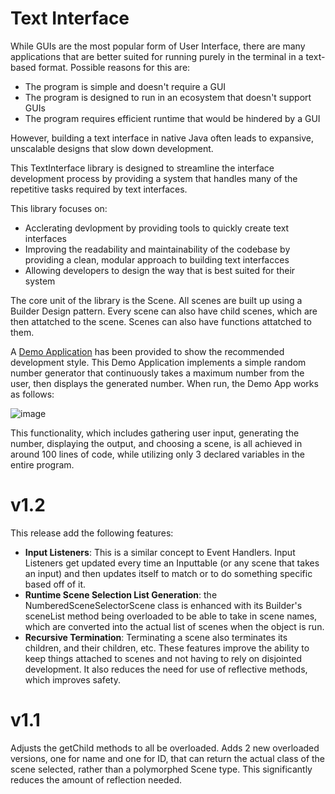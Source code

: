 # Text Interface

While GUIs are the most popular form of User Interface, there are many applications that are better suited for running purely in the terminal in a text-based format.
Possible reasons for this are:
- The program is simple and doesn't require a GUI
- The program is designed to run in an ecosystem that doesn't support GUIs
- The program requires efficient runtime that would be hindered by a GUI

However, building a text interface in native Java often leads to expansive, unscalable designs that slow down development.

This TextInterface library is designed to streamline the interface development process by providing a system that handles many of the repetitive tasks required by text interfaces.

This library focuses on:
- Acclerating devlopment by providing tools to quickly create text interfaces
- Improving the readability and maintainability of the codebase by providing a clean, modular approach to building text interfacces
- Allowing developers to design the way that is best suited for their system

The core unit of the library is the Scene. All scenes are built up using a Builder Design pattern. Every scene can also have child scenes, which are then attatched to the scene. Scenes can also have functions attatched to them.

A [Demo Application](https://github.com/Caleb-Leavell/TextInterface/blob/main/src/main/java/com/calebleavell/textinterface/DemoApp.java) has been provided to show the recommended development style.
This Demo Application implements a simple random number generator that continuously takes a maximum number from the user, then displays the generated number.
When run, the Demo App works as follows:

![image](https://github.com/user-attachments/assets/098fda3e-3c05-4b27-8b6d-0b124ecfb720)

This functionality, which includes gathering user input, generating the number, displaying the output, and choosing a scene, is all achieved in around 100 lines of code, while utilizing only 3 
declared variables in the entire program.

# v1.2
This release add the following features:

- **Input Listeners**: This is a similar concept to Event Handlers. Input Listeners get updated every time an Inputtable (or any scene that takes an input) and then updates itself to match or to do something specific based off of it.
- **Runtime Scene Selection List Generation**: the NumberedSceneSelectorScene class is enhanced with its Builder's sceneList method being overloaded to be able to take in scene names, which are converted into the actual list of scenes when the object is run.
- **Recursive Termination**: Terminating a scene also terminates its children, and their children, etc.
These features improve the ability to keep things attached to scenes and not having to rely on disjointed development. It also reduces the need for use of reflective methods, which improves safety.

# v1.1
Adjusts the getChild methods to all be overloaded. Adds 2 new overloaded versions, one for name and one for ID, that can return the actual class of the scene selected, rather than a polymorphed Scene type. This significantly reduces the amount of reflection needed.
